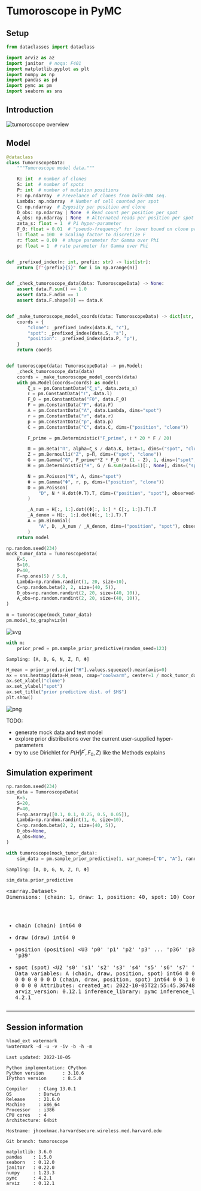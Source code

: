 # Tumoroscope in PyMC

## Setup


```python
from dataclasses import dataclass

import arviz as az
import janitor  # noqa: F401
import matplotlib.pyplot as plt
import numpy as np
import pandas as pd
import pymc as pm
import seaborn as sns
```

## Introduction

![tumoroscope overview](tumoroscope-overview.png)

## Model


```python
@dataclass
class TumoroscopeData:
    """Tumoroscope model data."""

    K: int  # number of clones
    S: int  # number of spots
    P: int  # number of mutation positions
    F: np.ndarray  # Prevelance of clones from bulk-DNA seq.
    Lambda: np.ndarray  # Number of cell counted per spot
    C: np.ndarray  # Zygosity per position and clone
    D_obs: np.ndarray | None  # Read count per position per spot
    A_obs: np.ndarray | None  # Alternated reads per position per spot
    zeta_s: float = 1  # Pi hyper-parameter
    F_0: float = 0.01  # "pseudo-frequency" for lower bound on clone proportion
    l: float = 100  # Scaling factor to discretize F
    r: float = 0.09  # shape parameter for Gamma over Phi
    p: float = 1  # rate parameter for Gamma over Phi


def _prefixed_index(n: int, prefix: str) -> list[str]:
    return [f"{prefix}{i}" for i in np.arange(n)]


def _check_tumoroscope_data(data: TumoroscopeData) -> None:
    assert data.F.sum() == 1.0
    assert data.F.ndim == 1
    assert data.F.shape[0] == data.K


def _make_tumoroscope_model_coords(data: TumoroscopeData) -> dict[str, list[str]]:
    coords = {
        "clone": _prefixed_index(data.K, "c"),
        "spot": _prefixed_index(data.S, "s"),
        "position": _prefixed_index(data.P, "p"),
    }
    return coords


def tumoroscope(data: TumoroscopeData) -> pm.Model:
    _check_tumoroscope_data(data)
    coords = _make_tumoroscope_model_coords(data)
    with pm.Model(coords=coords) as model:
        ζ_s = pm.ConstantData("ζ_s", data.zeta_s)
        ℓ = pm.ConstantData("ℓ", data.l)
        F_0 = pm.ConstantData("F0", data.F_0)
        F = pm.ConstantData("F", data.F)
        Λ = pm.ConstantData("Λ", data.Lambda, dims="spot")
        r = pm.ConstantData("r", data.r)
        p = pm.ConstantData("p", data.p)
        C = pm.ConstantData("C", data.C, dims=("position", "clone"))

        F_prime = pm.Deterministic("F_prime", ℓ * 20 * F / 20)

        Π = pm.Beta("Π", alpha=ζ_s / data.K, beta=1, dims=("spot", "clone"))
        Z = pm.Bernoulli("Z", p=Π, dims=("spot", "clone"))
        G = pm.Gamma("G", F_prime**Z * F_0 ** (1 - Z), 1, dims=("spot", "clone"))
        H = pm.Deterministic("H", G / G.sum(axis=1)[:, None], dims=("spot", "clone"))

        N = pm.Poisson("N", Λ, dims="spot")
        Φ = pm.Gamma("Φ", r, p, dims=("position", "clone"))
        D = pm.Poisson(
            "D", N * H.dot(Φ.T).T, dims=("position", "spot"), observed=data.D_obs
        )

        _A_num = H[:, 1:].dot((Φ[:, 1:] * C[:, 1:]).T).T
        _A_denom = H[:, 1:].dot(Φ[:, 1:].T).T
        A = pm.Binomial(
            "A", D, _A_num / _A_denom, dims=("position", "spot"), observed=data.A_obs
        )
    return model
```


```python
np.random.seed(234)
mock_tumor_data = TumoroscopeData(
    K=5,
    S=10,
    P=40,
    F=np.ones(5) / 5.0,
    Lambda=np.random.randint(1, 20, size=10),
    C=np.random.beta(2, 2, size=(40, 5)),
    D_obs=np.random.randint(2, 20, size=(40, 10)),
    A_obs=np.random.randint(2, 20, size=(40, 10)),
)

m = tumoroscope(mock_tumor_data)
pm.model_to_graphviz(m)
```





![svg](tumoroscope_files/tumoroscope_7_0.svg)





```python
with m:
    prior_pred = pm.sample_prior_predictive(random_seed=123)
```

    Sampling: [A, D, G, N, Z, Π, Φ]



```python
H_mean = prior_pred.prior["H"].values.squeeze().mean(axis=0)
ax = sns.heatmap(data=H_mean, cmap="coolwarm", center=1 / mock_tumor_data.K)
ax.set_xlabel("clone")
ax.set_ylabel("spot")
ax.set_title("prior predictive dist. of $H$")
plt.show()
```



![png](tumoroscope_files/tumoroscope_9_0.png)



TODO:

- generate mock data and test model
- explore prior distributions over the current user-supplied hyper-parameters
- try to use Dirichlet for $P(H|F^\prime,F_0,Z)$ like the Methods explains

## Simulation experiment


```python
np.random.seed(234)
sim_data = TumoroscopeData(
    K=5,
    S=20,
    P=40,
    F=np.asarray([0.1, 0.1, 0.25, 0.5, 0.05]),
    Lambda=np.random.randint(1, 6, size=10),
    C=np.random.beta(2, 2, size=(40, 5)),
    D_obs=None,
    A_obs=None,
)

with tumoroscope(mock_tumor_data):
    sim_data = pm.sample_prior_predictive(1, var_names=["D", "A"], random_seed=35879)
```

    Sampling: [A, D, G, N, Z, Π, Φ]



```python
sim_data.prior_predictive
```




<div><svg style="position: absolute; width: 0; height: 0; overflow: hidden">
<defs>
<symbol id="icon-database" viewBox="0 0 32 32">
<path d="M16 0c-8.837 0-16 2.239-16 5v4c0 2.761 7.163 5 16 5s16-2.239 16-5v-4c0-2.761-7.163-5-16-5z"></path>
<path d="M16 17c-8.837 0-16-2.239-16-5v6c0 2.761 7.163 5 16 5s16-2.239 16-5v-6c0 2.761-7.163 5-16 5z"></path>
<path d="M16 26c-8.837 0-16-2.239-16-5v6c0 2.761 7.163 5 16 5s16-2.239 16-5v-6c0 2.761-7.163 5-16 5z"></path>
</symbol>
<symbol id="icon-file-text2" viewBox="0 0 32 32">
<path d="M28.681 7.159c-0.694-0.947-1.662-2.053-2.724-3.116s-2.169-2.030-3.116-2.724c-1.612-1.182-2.393-1.319-2.841-1.319h-15.5c-1.378 0-2.5 1.121-2.5 2.5v27c0 1.378 1.122 2.5 2.5 2.5h23c1.378 0 2.5-1.122 2.5-2.5v-19.5c0-0.448-0.137-1.23-1.319-2.841zM24.543 5.457c0.959 0.959 1.712 1.825 2.268 2.543h-4.811v-4.811c0.718 0.556 1.584 1.309 2.543 2.268zM28 29.5c0 0.271-0.229 0.5-0.5 0.5h-23c-0.271 0-0.5-0.229-0.5-0.5v-27c0-0.271 0.229-0.5 0.5-0.5 0 0 15.499-0 15.5 0v7c0 0.552 0.448 1 1 1h7v19.5z"></path>
<path d="M23 26h-14c-0.552 0-1-0.448-1-1s0.448-1 1-1h14c0.552 0 1 0.448 1 1s-0.448 1-1 1z"></path>
<path d="M23 22h-14c-0.552 0-1-0.448-1-1s0.448-1 1-1h14c0.552 0 1 0.448 1 1s-0.448 1-1 1z"></path>
<path d="M23 18h-14c-0.552 0-1-0.448-1-1s0.448-1 1-1h14c0.552 0 1 0.448 1 1s-0.448 1-1 1z"></path>
</symbol>
</defs>
</svg>
<style>/* CSS stylesheet for displaying xarray objects in jupyterlab.
 *
 */

:root {
  --xr-font-color0: var(--jp-content-font-color0, rgba(0, 0, 0, 1));
  --xr-font-color2: var(--jp-content-font-color2, rgba(0, 0, 0, 0.54));
  --xr-font-color3: var(--jp-content-font-color3, rgba(0, 0, 0, 0.38));
  --xr-border-color: var(--jp-border-color2, #e0e0e0);
  --xr-disabled-color: var(--jp-layout-color3, #bdbdbd);
  --xr-background-color: var(--jp-layout-color0, white);
  --xr-background-color-row-even: var(--jp-layout-color1, white);
  --xr-background-color-row-odd: var(--jp-layout-color2, #eeeeee);
}

html[theme=dark],
body[data-theme=dark],
body.vscode-dark {
  --xr-font-color0: rgba(255, 255, 255, 1);
  --xr-font-color2: rgba(255, 255, 255, 0.54);
  --xr-font-color3: rgba(255, 255, 255, 0.38);
  --xr-border-color: #1F1F1F;
  --xr-disabled-color: #515151;
  --xr-background-color: #111111;
  --xr-background-color-row-even: #111111;
  --xr-background-color-row-odd: #313131;
}

.xr-wrap {
  display: block !important;
  min-width: 300px;
  max-width: 700px;
}

.xr-text-repr-fallback {
  /* fallback to plain text repr when CSS is not injected (untrusted notebook) */
  display: none;
}

.xr-header {
  padding-top: 6px;
  padding-bottom: 6px;
  margin-bottom: 4px;
  border-bottom: solid 1px var(--xr-border-color);
}

.xr-header > div,
.xr-header > ul {
  display: inline;
  margin-top: 0;
  margin-bottom: 0;
}

.xr-obj-type,
.xr-array-name {
  margin-left: 2px;
  margin-right: 10px;
}

.xr-obj-type {
  color: var(--xr-font-color2);
}

.xr-sections {
  padding-left: 0 !important;
  display: grid;
  grid-template-columns: 150px auto auto 1fr 20px 20px;
}

.xr-section-item {
  display: contents;
}

.xr-section-item input {
  display: none;
}

.xr-section-item input + label {
  color: var(--xr-disabled-color);
}

.xr-section-item input:enabled + label {
  cursor: pointer;
  color: var(--xr-font-color2);
}

.xr-section-item input:enabled + label:hover {
  color: var(--xr-font-color0);
}

.xr-section-summary {
  grid-column: 1;
  color: var(--xr-font-color2);
  font-weight: 500;
}

.xr-section-summary > span {
  display: inline-block;
  padding-left: 0.5em;
}

.xr-section-summary-in:disabled + label {
  color: var(--xr-font-color2);
}

.xr-section-summary-in + label:before {
  display: inline-block;
  content: '►';
  font-size: 11px;
  width: 15px;
  text-align: center;
}

.xr-section-summary-in:disabled + label:before {
  color: var(--xr-disabled-color);
}

.xr-section-summary-in:checked + label:before {
  content: '▼';
}

.xr-section-summary-in:checked + label > span {
  display: none;
}

.xr-section-summary,
.xr-section-inline-details {
  padding-top: 4px;
  padding-bottom: 4px;
}

.xr-section-inline-details {
  grid-column: 2 / -1;
}

.xr-section-details {
  display: none;
  grid-column: 1 / -1;
  margin-bottom: 5px;
}

.xr-section-summary-in:checked ~ .xr-section-details {
  display: contents;
}

.xr-array-wrap {
  grid-column: 1 / -1;
  display: grid;
  grid-template-columns: 20px auto;
}

.xr-array-wrap > label {
  grid-column: 1;
  vertical-align: top;
}

.xr-preview {
  color: var(--xr-font-color3);
}

.xr-array-preview,
.xr-array-data {
  padding: 0 5px !important;
  grid-column: 2;
}

.xr-array-data,
.xr-array-in:checked ~ .xr-array-preview {
  display: none;
}

.xr-array-in:checked ~ .xr-array-data,
.xr-array-preview {
  display: inline-block;
}

.xr-dim-list {
  display: inline-block !important;
  list-style: none;
  padding: 0 !important;
  margin: 0;
}

.xr-dim-list li {
  display: inline-block;
  padding: 0;
  margin: 0;
}

.xr-dim-list:before {
  content: '(';
}

.xr-dim-list:after {
  content: ')';
}

.xr-dim-list li:not(:last-child):after {
  content: ',';
  padding-right: 5px;
}

.xr-has-index {
  font-weight: bold;
}

.xr-var-list,
.xr-var-item {
  display: contents;
}

.xr-var-item > div,
.xr-var-item label,
.xr-var-item > .xr-var-name span {
  background-color: var(--xr-background-color-row-even);
  margin-bottom: 0;
}

.xr-var-item > .xr-var-name:hover span {
  padding-right: 5px;
}

.xr-var-list > li:nth-child(odd) > div,
.xr-var-list > li:nth-child(odd) > label,
.xr-var-list > li:nth-child(odd) > .xr-var-name span {
  background-color: var(--xr-background-color-row-odd);
}

.xr-var-name {
  grid-column: 1;
}

.xr-var-dims {
  grid-column: 2;
}

.xr-var-dtype {
  grid-column: 3;
  text-align: right;
  color: var(--xr-font-color2);
}

.xr-var-preview {
  grid-column: 4;
}

.xr-var-name,
.xr-var-dims,
.xr-var-dtype,
.xr-preview,
.xr-attrs dt {
  white-space: nowrap;
  overflow: hidden;
  text-overflow: ellipsis;
  padding-right: 10px;
}

.xr-var-name:hover,
.xr-var-dims:hover,
.xr-var-dtype:hover,
.xr-attrs dt:hover {
  overflow: visible;
  width: auto;
  z-index: 1;
}

.xr-var-attrs,
.xr-var-data {
  display: none;
  background-color: var(--xr-background-color) !important;
  padding-bottom: 5px !important;
}

.xr-var-attrs-in:checked ~ .xr-var-attrs,
.xr-var-data-in:checked ~ .xr-var-data {
  display: block;
}

.xr-var-data > table {
  float: right;
}

.xr-var-name span,
.xr-var-data,
.xr-attrs {
  padding-left: 25px !important;
}

.xr-attrs,
.xr-var-attrs,
.xr-var-data {
  grid-column: 1 / -1;
}

dl.xr-attrs {
  padding: 0;
  margin: 0;
  display: grid;
  grid-template-columns: 125px auto;
}

.xr-attrs dt,
.xr-attrs dd {
  padding: 0;
  margin: 0;
  float: left;
  padding-right: 10px;
  width: auto;
}

.xr-attrs dt {
  font-weight: normal;
  grid-column: 1;
}

.xr-attrs dt:hover span {
  display: inline-block;
  background: var(--xr-background-color);
  padding-right: 10px;
}

.xr-attrs dd {
  grid-column: 2;
  white-space: pre-wrap;
  word-break: break-all;
}

.xr-icon-database,
.xr-icon-file-text2 {
  display: inline-block;
  vertical-align: middle;
  width: 1em;
  height: 1.5em !important;
  stroke-width: 0;
  stroke: currentColor;
  fill: currentColor;
}
</style><pre class='xr-text-repr-fallback'>&lt;xarray.Dataset&gt;
Dimensions:   (chain: 1, draw: 1, position: 40, spot: 10)
Coordinates:
  * chain     (chain) int64 0
  * draw      (draw) int64 0
  * position  (position) &lt;U3 &#x27;p0&#x27; &#x27;p1&#x27; &#x27;p2&#x27; &#x27;p3&#x27; ... &#x27;p36&#x27; &#x27;p37&#x27; &#x27;p38&#x27; &#x27;p39&#x27;
  * spot      (spot) &lt;U2 &#x27;s0&#x27; &#x27;s1&#x27; &#x27;s2&#x27; &#x27;s3&#x27; &#x27;s4&#x27; &#x27;s5&#x27; &#x27;s6&#x27; &#x27;s7&#x27; &#x27;s8&#x27; &#x27;s9&#x27;
Data variables:
    A         (chain, draw, position, spot) int64 0 0 0 0 0 0 0 ... 0 0 0 0 0 0
    D         (chain, draw, position, spot) int64 0 0 1 0 0 0 0 ... 0 0 0 0 0 0
Attributes:
    created_at:                 2022-10-05T22:55:45.367486
    arviz_version:              0.12.1
    inference_library:          pymc
    inference_library_version:  4.2.1</pre><div class='xr-wrap' style='display:none'><div class='xr-header'><div class='xr-obj-type'>xarray.Dataset</div></div><ul class='xr-sections'><li class='xr-section-item'><input id='section-25844181-f630-44cc-9991-146b63168238' class='xr-section-summary-in' type='checkbox' disabled ><label for='section-25844181-f630-44cc-9991-146b63168238' class='xr-section-summary'  title='Expand/collapse section'>Dimensions:</label><div class='xr-section-inline-details'><ul class='xr-dim-list'><li><span class='xr-has-index'>chain</span>: 1</li><li><span class='xr-has-index'>draw</span>: 1</li><li><span class='xr-has-index'>position</span>: 40</li><li><span class='xr-has-index'>spot</span>: 10</li></ul></div><div class='xr-section-details'></div></li><li class='xr-section-item'><input id='section-a8687fc6-de8a-48f7-97ca-51114d9537eb' class='xr-section-summary-in' type='checkbox'  checked><label for='section-a8687fc6-de8a-48f7-97ca-51114d9537eb' class='xr-section-summary' >Coordinates: <span>(4)</span></label><div class='xr-section-inline-details'></div><div class='xr-section-details'><ul class='xr-var-list'><li class='xr-var-item'><div class='xr-var-name'><span class='xr-has-index'>chain</span></div><div class='xr-var-dims'>(chain)</div><div class='xr-var-dtype'>int64</div><div class='xr-var-preview xr-preview'>0</div><input id='attrs-5062a62e-a159-45f3-991f-612b7fdf103f' class='xr-var-attrs-in' type='checkbox' disabled><label for='attrs-5062a62e-a159-45f3-991f-612b7fdf103f' title='Show/Hide attributes'><svg class='icon xr-icon-file-text2'><use xlink:href='#icon-file-text2'></use></svg></label><input id='data-c0a2b1a7-8fbf-414c-a9d3-a7013e1de828' class='xr-var-data-in' type='checkbox'><label for='data-c0a2b1a7-8fbf-414c-a9d3-a7013e1de828' title='Show/Hide data repr'><svg class='icon xr-icon-database'><use xlink:href='#icon-database'></use></svg></label><div class='xr-var-attrs'><dl class='xr-attrs'></dl></div><div class='xr-var-data'><pre>array([0])</pre></div></li><li class='xr-var-item'><div class='xr-var-name'><span class='xr-has-index'>draw</span></div><div class='xr-var-dims'>(draw)</div><div class='xr-var-dtype'>int64</div><div class='xr-var-preview xr-preview'>0</div><input id='attrs-64812e53-f717-49af-8891-36ccc0cc6871' class='xr-var-attrs-in' type='checkbox' disabled><label for='attrs-64812e53-f717-49af-8891-36ccc0cc6871' title='Show/Hide attributes'><svg class='icon xr-icon-file-text2'><use xlink:href='#icon-file-text2'></use></svg></label><input id='data-584485f7-fd83-4c7a-bec6-8e670169ca2f' class='xr-var-data-in' type='checkbox'><label for='data-584485f7-fd83-4c7a-bec6-8e670169ca2f' title='Show/Hide data repr'><svg class='icon xr-icon-database'><use xlink:href='#icon-database'></use></svg></label><div class='xr-var-attrs'><dl class='xr-attrs'></dl></div><div class='xr-var-data'><pre>array([0])</pre></div></li><li class='xr-var-item'><div class='xr-var-name'><span class='xr-has-index'>position</span></div><div class='xr-var-dims'>(position)</div><div class='xr-var-dtype'>&lt;U3</div><div class='xr-var-preview xr-preview'>&#x27;p0&#x27; &#x27;p1&#x27; &#x27;p2&#x27; ... &#x27;p38&#x27; &#x27;p39&#x27;</div><input id='attrs-3816aa17-ffa8-4037-bddb-c448db693dc2' class='xr-var-attrs-in' type='checkbox' disabled><label for='attrs-3816aa17-ffa8-4037-bddb-c448db693dc2' title='Show/Hide attributes'><svg class='icon xr-icon-file-text2'><use xlink:href='#icon-file-text2'></use></svg></label><input id='data-2d4f6bf3-d57a-4937-958b-665dab4f579b' class='xr-var-data-in' type='checkbox'><label for='data-2d4f6bf3-d57a-4937-958b-665dab4f579b' title='Show/Hide data repr'><svg class='icon xr-icon-database'><use xlink:href='#icon-database'></use></svg></label><div class='xr-var-attrs'><dl class='xr-attrs'></dl></div><div class='xr-var-data'><pre>array([&#x27;p0&#x27;, &#x27;p1&#x27;, &#x27;p2&#x27;, &#x27;p3&#x27;, &#x27;p4&#x27;, &#x27;p5&#x27;, &#x27;p6&#x27;, &#x27;p7&#x27;, &#x27;p8&#x27;, &#x27;p9&#x27;, &#x27;p10&#x27;,
       &#x27;p11&#x27;, &#x27;p12&#x27;, &#x27;p13&#x27;, &#x27;p14&#x27;, &#x27;p15&#x27;, &#x27;p16&#x27;, &#x27;p17&#x27;, &#x27;p18&#x27;, &#x27;p19&#x27;, &#x27;p20&#x27;,
       &#x27;p21&#x27;, &#x27;p22&#x27;, &#x27;p23&#x27;, &#x27;p24&#x27;, &#x27;p25&#x27;, &#x27;p26&#x27;, &#x27;p27&#x27;, &#x27;p28&#x27;, &#x27;p29&#x27;, &#x27;p30&#x27;,
       &#x27;p31&#x27;, &#x27;p32&#x27;, &#x27;p33&#x27;, &#x27;p34&#x27;, &#x27;p35&#x27;, &#x27;p36&#x27;, &#x27;p37&#x27;, &#x27;p38&#x27;, &#x27;p39&#x27;],
      dtype=&#x27;&lt;U3&#x27;)</pre></div></li><li class='xr-var-item'><div class='xr-var-name'><span class='xr-has-index'>spot</span></div><div class='xr-var-dims'>(spot)</div><div class='xr-var-dtype'>&lt;U2</div><div class='xr-var-preview xr-preview'>&#x27;s0&#x27; &#x27;s1&#x27; &#x27;s2&#x27; ... &#x27;s7&#x27; &#x27;s8&#x27; &#x27;s9&#x27;</div><input id='attrs-640e2c61-2fa2-4cb1-8e45-890b59d23a39' class='xr-var-attrs-in' type='checkbox' disabled><label for='attrs-640e2c61-2fa2-4cb1-8e45-890b59d23a39' title='Show/Hide attributes'><svg class='icon xr-icon-file-text2'><use xlink:href='#icon-file-text2'></use></svg></label><input id='data-306966c6-f65d-4f36-966b-5aaefa1c6f47' class='xr-var-data-in' type='checkbox'><label for='data-306966c6-f65d-4f36-966b-5aaefa1c6f47' title='Show/Hide data repr'><svg class='icon xr-icon-database'><use xlink:href='#icon-database'></use></svg></label><div class='xr-var-attrs'><dl class='xr-attrs'></dl></div><div class='xr-var-data'><pre>array([&#x27;s0&#x27;, &#x27;s1&#x27;, &#x27;s2&#x27;, &#x27;s3&#x27;, &#x27;s4&#x27;, &#x27;s5&#x27;, &#x27;s6&#x27;, &#x27;s7&#x27;, &#x27;s8&#x27;, &#x27;s9&#x27;], dtype=&#x27;&lt;U2&#x27;)</pre></div></li></ul></div></li><li class='xr-section-item'><input id='section-cf054aa5-803d-4829-afde-c3ed632ebd61' class='xr-section-summary-in' type='checkbox'  checked><label for='section-cf054aa5-803d-4829-afde-c3ed632ebd61' class='xr-section-summary' >Data variables: <span>(2)</span></label><div class='xr-section-inline-details'></div><div class='xr-section-details'><ul class='xr-var-list'><li class='xr-var-item'><div class='xr-var-name'><span>A</span></div><div class='xr-var-dims'>(chain, draw, position, spot)</div><div class='xr-var-dtype'>int64</div><div class='xr-var-preview xr-preview'>0 0 0 0 0 0 0 1 ... 0 0 0 0 0 0 0 0</div><input id='attrs-34a2ee84-0010-46fa-9267-ba66b1e5d671' class='xr-var-attrs-in' type='checkbox' disabled><label for='attrs-34a2ee84-0010-46fa-9267-ba66b1e5d671' title='Show/Hide attributes'><svg class='icon xr-icon-file-text2'><use xlink:href='#icon-file-text2'></use></svg></label><input id='data-96170357-0b71-4558-adea-7e930336c734' class='xr-var-data-in' type='checkbox'><label for='data-96170357-0b71-4558-adea-7e930336c734' title='Show/Hide data repr'><svg class='icon xr-icon-database'><use xlink:href='#icon-database'></use></svg></label><div class='xr-var-attrs'><dl class='xr-attrs'></dl></div><div class='xr-var-data'><pre>array([[[[ 0,  0,  0,  0,  0,  0,  0,  1,  0,  0],
         [ 0,  0,  0,  0,  0,  1,  0,  0,  0,  1],
         [ 1,  0,  1,  1,  3,  0,  0,  0,  2,  0],
         [ 1,  0,  0,  0,  2,  0,  0,  0,  0,  0],
         [ 0,  0,  0,  0,  0,  0,  0,  0,  1,  0],
         [ 0,  0,  0,  0,  0,  1,  0,  0,  0,  0],
         [ 0,  0,  0,  0,  0,  0,  0,  0,  0,  0],
         [ 0,  0,  0,  0,  0,  0,  0,  0,  1,  0],
         [ 0,  0,  0,  0,  0,  0,  0,  0,  0,  0],
         [ 0,  0,  0,  2,  2,  0,  0,  0,  0,  0],
         [ 0,  0,  0,  0,  0,  0,  0,  1,  0,  0],
         [ 4,  0,  0,  1,  0,  1,  0,  1,  0,  0],
         [ 0,  0,  0,  0,  0,  0,  0,  0,  0,  0],
         [ 0,  0,  0,  0,  0,  0,  0,  0,  0,  0],
         [ 0,  0,  0,  0,  0,  1,  0,  0,  0,  0],
         [ 0,  0,  0,  0,  0,  0,  0,  0,  0,  0],
         [ 0,  0,  0,  0,  0,  0,  0,  0,  0,  1],
         [ 1,  0,  0,  2,  0,  0,  0,  0,  1,  0],
         [ 0,  0,  0,  0,  0,  0,  0,  1,  0,  0],
         [ 0,  0,  0,  0,  0,  0,  0,  0,  0,  0],
         [ 0,  0,  0,  0,  0,  0,  0,  0,  0,  0],
         [ 0,  0,  0,  0,  0,  0,  0,  1,  2,  0],
         [ 0,  0,  0,  0,  0,  2,  0,  0,  0,  1],
         [ 0,  0,  0,  0,  0,  0,  0,  0,  0,  0],
         [ 1,  0,  1,  0,  1,  0,  0,  0,  0,  0],
         [ 0,  0,  0,  0,  0,  0,  0,  0,  0,  0],
         [ 0,  0,  0,  0,  0,  0,  0,  0,  0,  0],
         [ 0,  0,  0,  0,  0, 13,  0,  0,  3,  2],
         [ 0,  0,  0,  0,  0,  0,  0,  0,  0,  0],
         [ 0,  0,  0,  0,  0,  0,  0,  0,  1,  0],
         [ 0,  0,  0,  0,  0,  3,  0,  0,  3,  2],
         [ 0,  0,  0,  0,  0,  0,  0,  0,  0,  0],
         [ 0,  1,  0,  0,  0,  1,  0,  0,  0,  0],
         [ 0,  0,  0,  0,  0,  0,  0,  0,  0,  0],
         [ 1,  0,  0,  0,  2,  0,  0,  0,  0,  0],
         [ 0,  0,  0,  0,  0,  1,  0,  0,  0,  2],
         [ 0,  0,  0,  0,  0,  0,  0,  0,  0,  0],
         [ 0,  0,  0,  0,  0,  0,  0,  0,  0,  0],
         [ 1,  0,  0,  0,  0,  2,  0,  0,  1,  0],
         [ 0,  0,  0,  0,  0,  0,  0,  0,  0,  0]]]])</pre></div></li><li class='xr-var-item'><div class='xr-var-name'><span>D</span></div><div class='xr-var-dims'>(chain, draw, position, spot)</div><div class='xr-var-dtype'>int64</div><div class='xr-var-preview xr-preview'>0 0 1 0 0 0 0 1 ... 0 0 0 0 0 0 0 0</div><input id='attrs-b1aaeb85-53a7-4bb7-9339-324043885bee' class='xr-var-attrs-in' type='checkbox' disabled><label for='attrs-b1aaeb85-53a7-4bb7-9339-324043885bee' title='Show/Hide attributes'><svg class='icon xr-icon-file-text2'><use xlink:href='#icon-file-text2'></use></svg></label><input id='data-eaf8f141-8710-4cf9-857c-c30d46330d10' class='xr-var-data-in' type='checkbox'><label for='data-eaf8f141-8710-4cf9-857c-c30d46330d10' title='Show/Hide data repr'><svg class='icon xr-icon-database'><use xlink:href='#icon-database'></use></svg></label><div class='xr-var-attrs'><dl class='xr-attrs'></dl></div><div class='xr-var-data'><pre>array([[[[ 0,  0,  1,  0,  0,  0,  0,  1,  0,  0],
         [ 0,  0,  0,  0,  0,  2,  0,  0,  0,  1],
         [ 1,  0,  1,  1,  5,  0,  0,  0,  2,  0],
         [ 3,  0,  0,  1,  3,  0,  0,  0,  0,  0],
         [ 0,  0,  0,  0,  0,  0,  0,  0,  2,  0],
         [ 0,  0,  0,  0,  0,  4,  0,  0,  0,  0],
         [ 0,  0,  0,  0,  0,  0,  0,  0,  0,  0],
         [ 0,  0,  0,  0,  0,  2,  0,  0,  1,  0],
         [ 0,  0,  0,  0,  0,  1,  0,  0,  0,  1],
         [ 0,  0,  0,  2,  2,  0,  0,  0,  0,  0],
         [ 0,  0,  0,  0,  0,  0,  0,  2,  0,  1],
         [ 4,  0,  0,  2,  1,  1,  0,  1,  0,  0],
         [ 0,  0,  0,  0,  0,  0,  0,  0,  0,  0],
         [ 0,  0,  0,  0,  0,  1,  0,  1,  1,  1],
         [ 0,  0,  0,  0,  0,  4,  0,  0,  0,  0],
         [ 0,  0,  0,  0,  0,  2,  0,  0,  0,  0],
         [ 0,  0,  0,  0,  0,  0,  0,  1,  0,  1],
         [ 6,  2,  0,  7,  7,  0,  0,  0,  3,  0],
         [ 0,  2,  0,  0,  0,  0,  0,  2,  0,  0],
         [ 0,  0,  0,  0,  0,  0,  0,  0,  0,  0],
         [ 0,  0,  0,  0,  0,  0,  0,  0,  1,  0],
         [ 0,  0,  0,  1,  0,  0,  0,  1,  3,  0],
         [ 0,  0,  1,  0,  0,  4,  0,  0,  0,  2],
         [ 0,  0,  0,  0,  0,  0,  0,  0,  0,  0],
         [ 1,  0,  1,  0,  1,  0,  0,  0,  0,  0],
         [ 0,  0,  0,  0,  0,  0,  0,  0,  0,  0],
         [ 1,  0,  0,  0,  1,  0,  0,  0,  0,  0],
         [ 0,  0,  0,  0,  0, 34,  0,  0,  7,  7],
         [ 0,  0,  0,  0,  0,  0,  0,  0,  0,  0],
         [ 0,  0,  0,  0,  0,  0,  0,  0,  1,  0],
         [ 0,  0,  0,  0,  0,  8,  0,  0,  3,  4],
         [ 0,  0,  0,  0,  0,  0,  0,  1,  0,  0],
         [ 0,  1,  0,  0,  0,  1,  0,  0,  0,  0],
         [ 0,  0,  0,  0,  0,  0,  0,  0,  0,  0],
         [12,  0,  2,  4, 11,  0,  0,  0,  4,  0],
         [ 0,  0,  0,  0,  0,  3,  0,  0,  0,  2],
         [ 0,  0,  0,  0,  0,  0,  0,  0,  0,  0],
         [ 0,  0,  0,  0,  0,  0,  0,  0,  0,  0],
         [ 1,  0,  0,  1,  2,  4,  0,  0,  1,  0],
         [ 0,  0,  0,  0,  0,  0,  0,  0,  0,  0]]]])</pre></div></li></ul></div></li><li class='xr-section-item'><input id='section-5ba042d7-c9a9-4cd1-a269-fa6829953659' class='xr-section-summary-in' type='checkbox'  checked><label for='section-5ba042d7-c9a9-4cd1-a269-fa6829953659' class='xr-section-summary' >Attributes: <span>(4)</span></label><div class='xr-section-inline-details'></div><div class='xr-section-details'><dl class='xr-attrs'><dt><span>created_at :</span></dt><dd>2022-10-05T22:55:45.367486</dd><dt><span>arviz_version :</span></dt><dd>0.12.1</dd><dt><span>inference_library :</span></dt><dd>pymc</dd><dt><span>inference_library_version :</span></dt><dd>4.2.1</dd></dl></div></li></ul></div></div>



---

## Session information


```python
%load_ext watermark
%watermark -d -u -v -iv -b -h -m
```

    Last updated: 2022-10-05

    Python implementation: CPython
    Python version       : 3.10.6
    IPython version      : 8.5.0

    Compiler    : Clang 13.0.1
    OS          : Darwin
    Release     : 21.6.0
    Machine     : x86_64
    Processor   : i386
    CPU cores   : 4
    Architecture: 64bit

    Hostname: jhcookmac.harvardsecure.wireless.med.harvard.edu

    Git branch: tumoroscope

    matplotlib: 3.6.0
    pandas    : 1.5.0
    seaborn   : 0.12.0
    janitor   : 0.22.0
    numpy     : 1.23.3
    pymc      : 4.2.1
    arviz     : 0.12.1




```python

```
